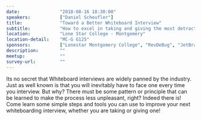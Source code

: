 ```yaml
---
date:               "2018-08-16 18:30:00"
speakers:           ["Daniel Scheufler"]
title:              "Toward a Better Whiteboard Interview"
subtitle:           "How to excel in taking and giving the most detracted interview in development"
location:           "Lone Star College - Montgomery"
location-detail:    "MC-G G125"
sponsors:           ["Lonestar Montgomery College", "RevDeBug", "JetBrains", "Telerik"]
description:        ""
meetup:             ""
survey-url:         ""
---
```

Its no secret that Whiteboard interviews are widely panned by the industry. Just as well known is that you will inevitably have to face one every time you interview. But why? There must be some pattern or principle that can be learned to make the process less unpleasant, right? Indeed there is! Come learn some simple steps and tools you can use to improve your next whiteboarding interview, whether you are taking or giving one!
